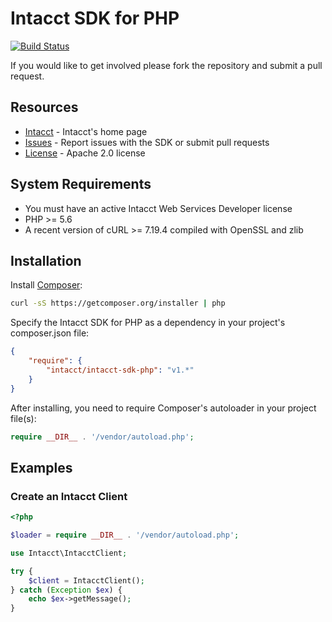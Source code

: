 # Intacct SDK for PHP

[![Build Status](https://travis-ci.org/Intacct/intacct-sdk-php.svg?branch=master)](https://travis-ci.org/Intacct/intacct-sdk-php)

If you would like to get involved please fork the repository and submit a pull request.

## Resources

* [Intacct][intacct] - Intacct's home page
* [Issues][sdk-issues] - Report issues with the SDK or submit pull requests
* [License][sdk-license] - Apache 2.0 license

## System Requirements

* You must have an active Intacct Web Services Developer license
* PHP >= 5.6
* A recent version of cURL >= 7.19.4 compiled with OpenSSL and zlib

## Installation

Install [Composer][composer]:

```bash
curl -sS https://getcomposer.org/installer | php
```

Specify the Intacct SDK for PHP as a dependency in your project's composer.json file:

```json
{
    "require": {
        "intacct/intacct-sdk-php": "v1.*"
    }
}
```

After installing, you need to require Composer's autoloader in your project file(s):

```php
require __DIR__ . '/vendor/autoload.php';
```

## Examples

### Create an Intacct Client

```php
<?php

$loader = require __DIR__ . '/vendor/autoload.php';

use Intacct\IntacctClient;

try {
    $client = IntacctClient();
} catch (Exception $ex) {
    echo $ex->getMessage();
}
```

[intacct]: http://www.intacct.com
[sdk-issues]: https://github.com/Intacct/intacct-sdk-php/issues
[sdk-license]: http://www.apache.org/licenses/LICENSE-2.0
[composer]: https://getcomposer.org/
[packagist]: https://packagist.org/packages/intacct/intacct-sdk-php
